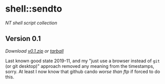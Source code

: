 # shell::sendto #
*NT shell script collection*

## Version 0.1 ##
*Download [v0.1.zip](https://github.com/frank-e/shell-sendto/archive/v0.1.zip "2019") or [tarball](https://github.com/frank-e/shell-sendto/archive/v0.1.tar.gz "2019")*

Last known good state 2019-11, and my "just use a browser instead of `git` (or git desktop)" approach removed any meaning from the timestamps, sorry. At least I now know that github cando *worse than ftp* if forced to do this.

